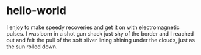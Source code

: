 # hello-world
I enjoy to make speedy recoveries and get it on with electromagnetic pulses.
I was born in a shot gun shack just shy of the border and I reached out and felt the pull of the soft silver lining shining under the clouds, just as the sun rolled down.  
